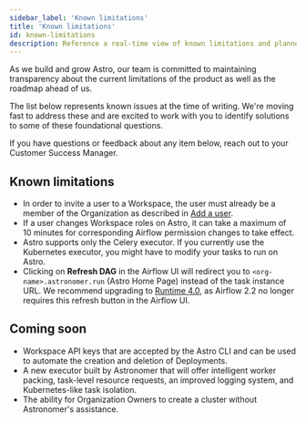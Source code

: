 ```yaml
---
sidebar_label: 'Known limitations'
title: 'Known limitations'
id: known-limitations
description: Reference a real-time view of known limitations and planned features for Astro.
---
```


As we build and grow Astro, our team is committed to maintaining transparency about the current limitations of the product as well as the roadmap ahead of us.

The list below represents known issues at the time of writing. We're moving fast to address these and are excited to work with you to identify solutions to some of these foundational questions.

If you have questions or feedback about any item below, reach out to your Customer Success Manager.

## Known limitations

- In order to invite a user to a Workspace, the user must already be a member of the Organization as described in [Add a user](add-user.md).
- If a user changes Workspace roles on Astro, it can take a maximum of 10 minutes for corresponding Airflow permission changes to take effect.
- Astro supports only the Celery executor. If you currently use the Kubernetes executor, you might have to modify your tasks to run on Astro.
- Clicking on **Refresh DAG** in the Airflow UI will redirect you to `<org-name>.astronomer.run` (Astro Home Page) instead of the task instance URL. We recommend upgrading to [Runtime 4.0](runtime-release-notes.md#astro-runtime-400), as Airflow 2.2 no longer requires this refresh button in the Airflow UI.

## Coming soon

- Workspace API keys that are accepted by the Astro CLI and can be used to automate the creation and deletion of Deployments.
- A new executor built by Astronomer that will offer intelligent worker packing, task-level resource requests, an improved logging system, and Kubernetes-like task isolation.
- The ability for Organization Owners to create a cluster without Astronomer's assistance.
